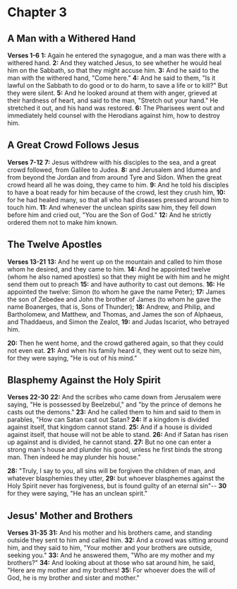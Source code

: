 # Chapter 3
## A Man with a Withered Hand
**Verses 1-6**
**1:** Again he entered the synagogue, and a man was there with a withered hand.
**2:** And they watched Jesus, to see whether he would heal him on the Sabbath, so that they might accuse him.
**3:** And he said to the man with the withered hand, "Come here."
**4:** And he said to them, "Is it lawful on the Sabbath to do good or to do harm, to save a life or to kill?" But they were silent.
**5:** And he looked around at them with anger, grieved at their hardness of heart, and said to the man, "Stretch out your hand." He stretched it out, and his hand was restored.
**6:** The Pharisees went out and immediately held counsel with the Herodians against him, how to destroy him.

## A Great Crowd Follows Jesus
**Verses 7-12**
**7:** Jesus withdrew with his disciples to the sea, and a great crowd followed, from Galilee to Judea.
**8:** and Jerusalem and Idumea and from beyond the Jordan and from around Tyre and Sidon. When the great crowd heard all he was doing, they came to him.
**9:** And he told his disciples to have a boat ready for him because of the crowd, lest they crush him,
**10:** for he had healed many, so that all who had diseases pressed around him to touch him.
**11:** And whenever the unclean spirits saw him, they fell down before him and cried out, "You are the Son of God."
**12:** And he strictly ordered them not to make him known.

## The Twelve Apostles
**Verses 13-21**
**13:** And he went up on the mountain and called to him those whom he desired, and they came to him.
**14:** And he appointed twelve (whom he also named apostles) so that they might be with him and he might send them out to preach
**15:** and have authority to cast out demons.
**16:** He appointed the twelve: Simon (to whom he gave the name Peter);
**17:** James the son of Zebedee and John the brother of James (to whom he gave the name Boanerges, that is, Sons of Thunder);
**18:** Andrew, and Philip, and Bartholomew, and Matthew, and Thomas, and James the son of Alphaeus, and Thaddaeus, and Simon the Zealot,
**19:** and Judas Iscariot, who betrayed him.

**20:** Then he went home, and the crowd gathered again, so that they could not even eat.
**21:** And when his family heard it, they went out to seize him, for they were saying, "He is out of his mind."

## Blasphemy Against the Holy Spirit
**Verses 22-30**
**22:** And the scribes who came down from Jerusalem were saying, "He is possessed by Beelzebul," and "by the prince of demons he casts out the demons."
**23:** And he called them to him and said to them in parables, "How can Satan cast out Satan?
**24:** If a kingdom is divided against itself, that kingdom cannot stand.
**25:** And if a house is divided against itself, that house will not be able to stand.
**26:** And if Satan has risen up against and is divided, he cannot stand.
**27:** But no one can enter a strong man's house and plunder his good, unless he first binds the strong man. Then indeed he may plunder his house."

**28:** "Truly, I say to you, all sins will be forgiven the children of man, and whatever blasphemies they utter,
**29:** but whoever blasphemes against the Holy Spirit never has forgiveness, but is found guilty of an eternal sin"--
**30** for they were saying, "He has an unclean spirit."

## Jesus' Mother and Brothers
**Verses 31-35**
**31:** And his mother and his brothers came, and standing outside they sent to him and called him. 
**32:** And a crowd was sitting around him, and they said to him, "Your mother and your brothers are outside, seeking you."
**33:** And he answered them, "Who are my mother and my brothers?"
**34:** And looking about at those who sat around him, he said, "Here are my mother and my brothers!
**35:** For whoever does the will of God, he is my brother and sister and mother."